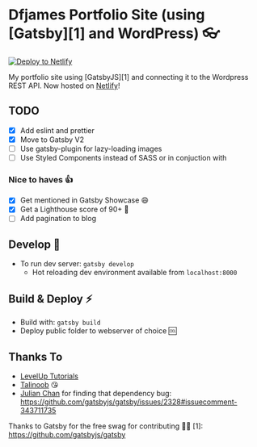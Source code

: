 # Dfjames Portfolio Site (using [Gatsby][1] and WordPress) 👓

[![Deploy to Netlify](https://www.netlify.com/img/deploy/button.svg)](https://app.netlify.com/start/deploy?repository=https://github.com/daviddeejjames/dfjames-gatsby)

My portfolio site using [GatsbyJS][1] and connecting it to the Wordpress REST API. Now hosted on [Netlify](https://www.netlify.com)!

## TODO
- [x] Add eslint and prettier
- [x] Move to Gatsby V2
- [ ] Use gatsby-plugin for lazy-loading images
- [ ] Use Styled Components instead of SASS or in conjuction with

### Nice to haves 👍
- [x] Get mentioned in Gatsby Showcase :smile:
- [x] Get a Lighthouse score of 90+ :100:
- [ ] Add pagination to blog

## Develop 🔧
- To run dev server: ```gatsby develop```
  - Hot reloading dev environment available from ```localhost:8000```

## Build & Deploy :zap:
- Build with:  ```gatsby build```
- Deploy public folder to webserver of choice 🆒

## Thanks To
- [LevelUp Tutorials](https://www.leveluptutorials.com)
- [Talinoob](https://github.com/nm-t) 😘
- [Julian Chan](https://github.com/juz501) for finding that dependency bug: https://github.com/gatsbyjs/gatsby/issues/2328#issuecomment-343711735

Thanks to Gatsby for the free swag for contributing 👍🏻
[1]: https://github.com/gatsbyjs/gatsby
